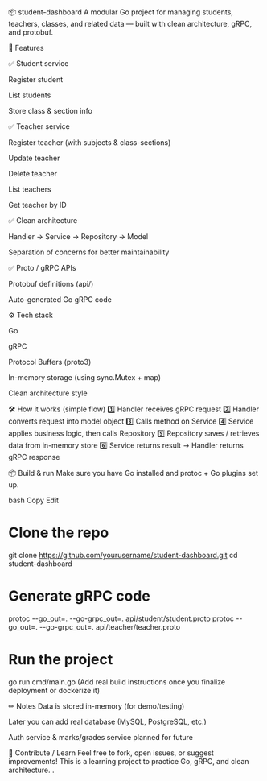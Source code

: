 📦 student-dashboard
A modular Go project for managing students, teachers, classes, and related data — built with clean architecture, gRPC, and protobuf.

🚀 Features


✅ Student service

Register student

List students

Store class & section info




✅ Teacher service

Register teacher (with subjects & class-sections)

Update teacher

Delete teacher

List teachers

Get teacher by ID


✅ Clean architecture

Handler → Service → Repository → Model

Separation of concerns for better maintainability


✅ Proto / gRPC APIs

Protobuf definitions (api/)

Auto-generated Go gRPC code


⚙️ Tech stack

Go

gRPC

Protocol Buffers (proto3)

In-memory storage (using sync.Mutex + map)

Clean architecture style

🛠 How it works (simple flow)
1️⃣ Handler receives gRPC request
2️⃣ Handler converts request into model object
3️⃣ Calls method on Service
4️⃣ Service applies business logic, then calls Repository
5️⃣ Repository saves / retrieves data from in-memory store
6️⃣ Service returns result → Handler returns gRPC response

📦 Build & run
Make sure you have Go installed and protoc + Go plugins set up.

bash
Copy
Edit
# Clone the repo
git clone https://github.com/yourusername/student-dashboard.git
cd student-dashboard

# Generate gRPC code
protoc --go_out=. --go-grpc_out=. api/student/student.proto
protoc --go_out=. --go-grpc_out=. api/teacher/teacher.proto

# Run the project
go run cmd/main.go
(Add real build instructions once you finalize deployment or dockerize it)

✏ Notes
Data is stored in-memory (for demo/testing)

Later you can add real database (MySQL, PostgreSQL, etc.)

Auth service & marks/grades service planned for future

🤝 Contribute / Learn
Feel free to fork, open issues, or suggest improvements!
This is a learning project to practice Go, gRPC, and clean architecture.
.